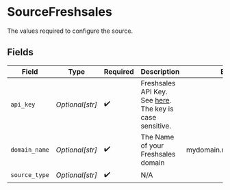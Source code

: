 # SourceFreshsales

The values required to configure the source.


## Fields

| Field                                                                                                                                                                   | Type                                                                                                                                                                    | Required                                                                                                                                                                | Description                                                                                                                                                             | Example                                                                                                                                                                 |
| ----------------------------------------------------------------------------------------------------------------------------------------------------------------------- | ----------------------------------------------------------------------------------------------------------------------------------------------------------------------- | ----------------------------------------------------------------------------------------------------------------------------------------------------------------------- | ----------------------------------------------------------------------------------------------------------------------------------------------------------------------- | ----------------------------------------------------------------------------------------------------------------------------------------------------------------------- |
| `api_key`                                                                                                                                                               | *Optional[str]*                                                                                                                                                         | :heavy_check_mark:                                                                                                                                                      | Freshsales API Key. See <a href="https://crmsupport.freshworks.com/support/solutions/articles/50000002503-how-to-find-my-api-key-">here</a>. The key is case sensitive. |                                                                                                                                                                         |
| `domain_name`                                                                                                                                                           | *Optional[str]*                                                                                                                                                         | :heavy_check_mark:                                                                                                                                                      | The Name of your Freshsales domain                                                                                                                                      | mydomain.myfreshworks.com                                                                                                                                               |
| `source_type`                                                                                                                                                           | *Optional[str]*                                                                                                                                                         | :heavy_check_mark:                                                                                                                                                      | N/A                                                                                                                                                                     |                                                                                                                                                                         |